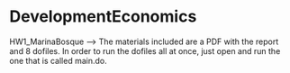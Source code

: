 # DevelopmentEconomics

HW1_MarinaBosque --> The materials included are a PDF with the report and 8 dofiles. In order to run the dofiles all at once, just open and run the one that is called main.do.
